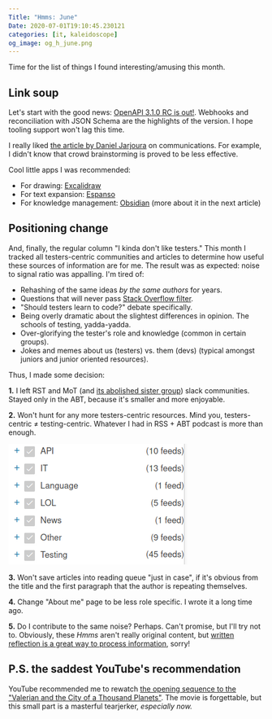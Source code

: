 ```yaml
---
Title: "Hmms: June"
Date: 2020-07-01T19:10:45.230121
categories: [it, kaleidoscope]
og_image: og_h_june.png
---
```


Time for the list of things I found interesting/amusing this month. 

## Link soup

Let's start with the good news: [OpenAPI 3.1.0 RC is out!](https://www.openapis.org/blog/2020/06/18/openapi-3-1-0-rc0-its-here). Webhooks and reconciliation with JSON Schema are the highlights of the version. I hope tooling support won't lag this time.

I really liked [the article by Daniel Jarjoura](https://techleadership.substack.com/p/chance-meetings-asynchronous-collaboration) on communications. For example, I didn't know that crowd brainstorming is proved to be less effective. 


Cool little apps I was recommended:

- For drawing: [Excalidraw](https://excalidraw.com/)
- For text expansion: [Espanso](https://espanso.org/)
- For knowledge management: [Obsidian](https://obsidian.md/) (more about it in the next article)


## Positioning change

And, finally, the regular column "I kinda don't like testers." This month I tracked all testers-centric communities and articles to determine how useful these sources of information are for me. The result was as expected: noise to signal ratio was appalling. I'm tired of:

- Rehashing of the same ideas _by the same authors_ for years.
- Questions that will never pass [Stack Overflow filter](https://stackoverflow.com/help/how-to-ask).
- "Should testers learn to code?" debate specifically.
- Being overly dramatic about the slightest differences in opinion. The schools of testing, yadda-yadda.
- Over-glorifying the tester's role and knowledge (common in certain groups).
- Jokes and memes about us (testers) vs. them (devs) (typical amongst juniors and junior oriented resources).

Thus, I made some decision:

**1.** I left RST and MoT (and [its abolished sister group](https://www.ministryoftesting.com/news/ministry-of-testing-slacks-when-two-become-one)) slack communities. Stayed only in the ABT, because it's smaller and more enjoyable.

**2.** Won't hunt for any more testers-centric resources. Mind you, testers-centric ≠ testing-centric. Whatever I had in RSS + ABT podcast is more than enough. 

![45 RSS feeds in "Testing" category](rss_feeds.png)

**3.** Won't save articles into reading queue "just in case", if it's obvious from the title and the first paragraph that the author is repeating themselves.

**4.** Change "About me" page to be less role specific. I wrote it a long time ago. 

**5.** Do I contribute to the same noise? Perhaps. Can't promise, but I'll try not to. Obviously, these _Hmms_ aren't really original content, but [written reflection is a great way to process information](https://eugeneyan.com/writing/reading-note-taking-writing/), sorry!

## P.S. the saddest YouTube's recommendation

YouTube recommended me to rewatch [the opening sequence to the "Valerian and the City of a Thousand Planets"](https://www.youtube.com/watch?v=q6oTziHKM_c). The movie is forgettable, but this small part is a masterful tearjerker, _especially now._